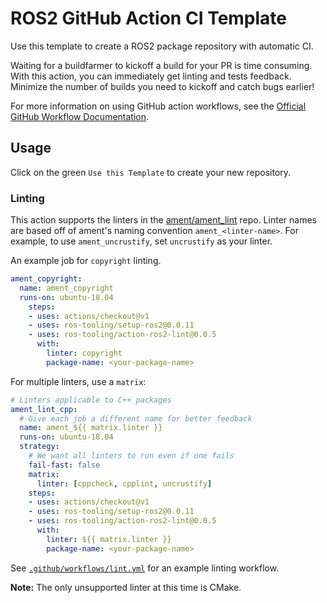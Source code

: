 # ROS2 GitHub Action CI Template

Use this template to create a ROS2 package repository with automatic CI.

Waiting for a buildfarmer to kickoff a build for your PR is time consuming.
With this action, you can immediately get linting and tests feedback.
Minimize the number of builds you need to kickoff and catch bugs earlier!

For more information on using GitHub action workflows, see the
[Official GitHub Workflow Documentation].

## Usage

Click on the green `Use this Template` to create your new repository.

### Linting

This action supports the linters in the [ament/ament_lint] repo.
Linter names are based off of ament's naming convention `ament_<linter-name>`.
For example, to use `ament_uncrustify`, set `uncrustify` as your linter.

An example job for `copyright` linting.

```yaml
ament_copyright:
  name: ament_copyright
  runs-on: ubuntu-18.04
    steps:
    - uses: actions/checkout@v1
    - uses: ros-tooling/setup-ros2@0.0.11
    - uses: ros-tooling/action-ros2-lint@0.0.5
      with:
        linter: copyright
        package-name: <your-package-name>
```

For multiple linters, use a `matrix`:

```yaml
# Linters applicable to C++ packages
ament_lint_cpp:
  # Give each job a different name for better feedback
  name: ament_${{ matrix.linter }}
  runs-on: ubuntu-18.04
  strategy:
    # We want all linters to run even if one fails
    fail-fast: false 
    matrix:
      linter: [cppcheck, cpplint, uncrustify]
    steps:
    - uses: actions/checkout@v1
    - uses: ros-tooling/setup-ros2@0.0.11
    - uses: ros-tooling/action-ros2-lint@0.0.5
      with:
        linter: ${{ matrix.linter }}
        package-name: <your-package-name>
```

See [`.github/workflows/lint.yml`] for an example linting workflow.

**Note:** The only unsupported linter at this time is CMake.

[Official GitHub Workflow Documentation]: https://help.github.com/en/actions/automating-your-workflow-with-github-actions/workflow-syntax-for-github-actions
[ament/ament_lint]: https://github.com/ament/ament_lint/tree/eloquent
[`.github/workflows/lint.yml`]: .github/workflows/lint.yml
